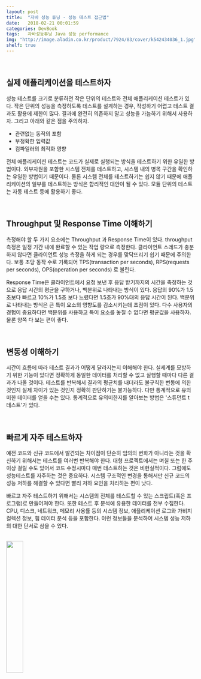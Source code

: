 ```yaml
---
layout: post
title:  "자바 성능 튜닝 - 성능 테스트 접근법"
date:   2018-02-21 00:01:59
categories: DevBook
tags:	자바성능튜닝 Java 성능 performance
img: "http://image.aladin.co.kr/product/7924/83/cover/k542434036_1.jpg"
shelf: true
---
```



<br/> 

## 실제 애플리케이션을 테스트하자

성능 테스트를 크기로 분류하면 작은 단위의 테스트와 전체 애플리케이션 테스트가 있다. 작은 단위의 성능을 측정하도록 테스트를 설계하는 경우, 작성하기 어렵고 테스트 결과도 활용에 제한이 많다. 결과에 완전히 의존하지 말고 성능을 가늠하기 위해서 사용하자. 그리고 아래와 같은 점을 주의하자. 

- 관련없는 동작의 포함
- 부정확한 입력값
- 컴파일러의 최적화 영향

전체 애플리케이션 테스트는 코드가 실제로 실행되는 방식을 테스트하기 위한 유일한 방법이다. 외부자원을 포함한 시스템 전체를 테스트하고, 시스템 내의 병목 구간을 확인하는 유일한 방법이기 때문이다. 물론 시스템 전체를 테스트하기는 쉽지 않기 때문에 애플리케이션의 일부를 테스트하는 방식은 합리적인 대안이 될 수 있다. 모듈 단위의 테스트는 자동 테스트 등에 활용하기 좋다. 

<br/> 

## Throughput 및 Response Time 이해하기
측정해야 할 두 가지 요소에는 Throughput 과 Response Time이 있다. throughput 측정은 일정 기간 내에 완료할 수 있는 작업 량으로 측정한다. 클라이언트 스레드가 충분하지 않다면 클라이언트 성능 측정을 하게 되는 경우를 맞닥뜨리기 쉽기 때문에 주의한다. 보통 초당 동작 수로 기록되어  TPS(transaction per seconds), RPS(requests per seconds), OPS(operation per seconds) 로 불린다. 

Response Time은 클라이언트에서 요청 보낸 후 응답 받기까지의 시간을 측정하는 것으로 응답 시간의 평균을 구하거나, 백분위로 나타내는 방식이 있다. 응답의 90%가 1.5초보다 빠르고 10%가 1.5초 보다 느렸다면 1.5초가 90%대의 응답 시간이 된다. 백분위로 나타내는 방식은 큰 특이 요소의 영향도를 감소시키는데 초점이 있다. 다수 사용자의 경험이 중요하다면 백분위를 사용하고 특이 요소를 놓칠 수 없다면 평균값을 사용하자. 물론 양쪽 다 보는 편이 좋다. 

<br/> 

## 변동성 이해하기
시간이 흐름에 따라 테스트 결과가 어떻게 달라지는지 이해해야 한다. 실세계를 모방하기 위한 기능이 있다면 정확하게 동일한 데이터를 처리할 수 없고 실행할 때마다 다른 결과가 나올 것이다. 테스트를 반복해서 결과의 평균치를 내더라도 불규칙한 변동에 의한 것인지 실제 차이가 있는 것인지 정확히 판단하기는 불가능하다. 다만 통계적으로 유의미한 데이터를 얻을 수는 있다. 통계적으로 유의미한지를 알아보는 방법은 '스튜던트 t 테스트'가 있다. 

<br/> 

## 빠르게 자주 테스트하자
예전 코드와 신규 코드에서 발견되는 차이점이 단순히 임의의 변화가 아니라는 것을 확신하기 위해서는 테스트를 여러번 반복해야 한다. 대형 프로젝트에서는 며칠 또는 한 주 이상 걸릴 수도 있어서 코드 수정시마다 매번 테스트하는 것은 비현실적이다. 그럼에도 성능테스트를 자주하는 것은 중요하다. 시스템 구조적인 변경을 통해서만 신규 코드의 성능 저하를 해결할 수 있다면 빨리 저하 요인을 처리하는 편이 낫다.

빠르고 자주 테스트하기 위해서는 시스템의 전체를 테스트할 수 있는 스크립트(혹은 프로그램)로 만들어져야 한다. 또한 테스트 후 분석에 유용한 데이터를 전부 수집한다. CPU, 디스크, 네트워크, 메모리 사용률 등의 시스템 정보, 애플리케이션 로그와 가비지컬렉션 정보, 힙 데이터 분석 등을 포함한다. 이런 정보들을 분석하여 시스템 성능 저하의 대한 단서로 삼을 수 있다. 

<br/>

<a href="http://www.aladin.co.kr/shop/wproduct.aspx?ItemId=79248318">
  <img class="book" style="width: 30%; height: 30%" src="http://image.aladin.co.kr/product/7924/83/cover/k542434036_1.jpg"/>
</a>

 
